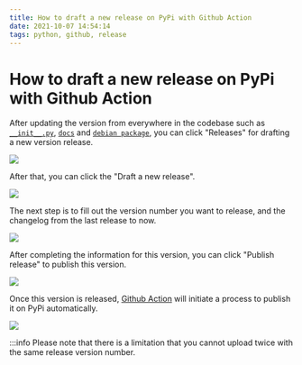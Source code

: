 ```yaml
---
title: How to draft a new release on PyPi with Github Action
date: 2021-10-07 14:54:14
tags: python, github, release
---
```


# How to draft a new release on PyPi with Github Action

After updating the version from everywhere in the codebase such as [`__init__.py`](https://github.com/quark-engine/quark-engine/blob/master/quark/__init__.py), [`docs`](https://github.com/quark-engine/quark-engine/blob/245c77c1e1dc9599bae1be0a76a13ebe86c58549/docs/source/conf.py#L25) and [`debian package`](https://github.com/quark-engine/quark-engine/blob/245c77c1e1dc9599bae1be0a76a13ebe86c58549/debian/control#L20), you can click "Releases" for drafting a new version release.

![](https://i.imgur.com/c7JO72j.png)

After that, you can click the "Draft a new release".

![](https://i.imgur.com/bnApXxl.png)

The next step is to fill out the version number you want to release, and the changelog from the last release to now.

![](https://i.imgur.com/CzMaMTw.png)

After completing the information for this version, you can click "Publish release" to publish this version.

![](https://i.imgur.com/B3DXFpW.png)

Once this version is released, [Github Action](https://github.com/quark-engine/quark-engine/actions/workflows/pythonpublish.yml) will initiate a process to publish it on PyPi automatically.

![](https://i.imgur.com/mbMR7Uo.png)

:::info
Please note that there is a limitation that you cannot upload twice with the same release version number.


